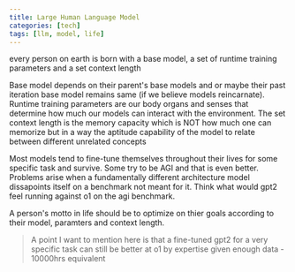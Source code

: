 ```yaml
---
title: Large Human Language Model
categories: [tech]
tags: [llm, model, life]
---
```


every person on earth is born with a base model, a set of runtime training parameters and a set context length

Base model depends on their parent's base models and or maybe their past iteration base model remains same (if we believe models reincarnate). Runtime training parameters are our body organs and senses that determine how much our models can interact with the environment. The set context length is the memory capacity which is NOT how much one can memorize but in a way the aptitude capability of the model to relate between different unrelated concepts

Most models tend to fine-tune themselves throughout their lives for some specific task and survive. Some try to be AGI and that is even better. Problems arise when a fundamentally different architecture model dissapoints itself on a benchmark not meant for it. Think what would gpt2 feel running against o1 on the agi benchmark.

A person's motto in life should be to optimize on thier goals according to their model, paramters and context length.

> A point I want to mention here is that a fine-tuned gpt2 for a very specific task can still be better at o1 by expertise given enough data - 10000hrs equivalent
